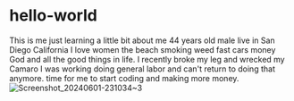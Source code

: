 # hello-world
This is me just learning
a little bit about me 44 years old male live in San Diego California I love women the beach smoking weed fast cars money God and all the good things in life. I recently broke my leg and wrecked my Camaro I was working doing general labor and can't return to doing that anymore. time for me to start coding and making more money.
![Screenshot_20240601-231034~3](https://github.com/Bangyourkitty/hello-world/assets/153773137/8519ae25-7c80-49f7-ac0e-9823ab595306)
